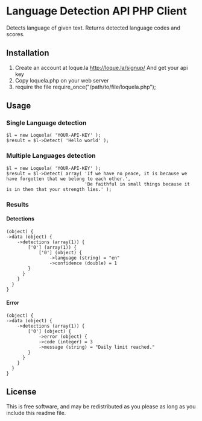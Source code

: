 Language Detection API PHP Client 
========

Detects language of given text. Returns detected language codes and scores.

## Installation

1.  Create an account at loque.la http://loque.la/signup/ And get your api key
2.  Copy loquela.php on your web server
3.  require the file
    require_once("/path/to/file/loquela.php");

## Usage

### Single Language detection
    $l = new Loquela( 'YOUR-API-KEY' );
    $result = $l->Detect( 'Hello world' );

### Multiple Languages detection
    $l = new Loquela( 'YOUR-API-KEY' );
    $result = $l->Detect( array( 'If we have no peace, it is because we have forgotten that we belong to each other.',
                                 'Be faithful in small things because it is in them that your strength lies.' );

### Results
#### Detections
    (object) {
    ->data (object) {
        ->detections (array(1)) {
            ['0'] (array(1)) {
                ['0'] (object) {
                    ->language (string) = "en"
                    ->confidence (double) = 1
            }
          }
        }
      }
    }

#### Error
    (object) {
    ->data (object) {
        ->detections (array(1)) {
            ['0'] (object) {
                ->error (object) {
                ->code (integer) = 3
                ->message (string) = "Daily limit reached."
            }
          }
        }
      }
    }

## License
This is free software, and may be redistributed as you please as long as you include this readme file.
